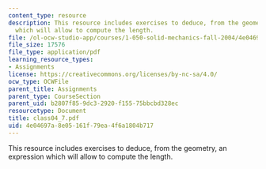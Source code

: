 ```yaml
---
content_type: resource
description: This resource includes exercises to deduce, from the geometry, an expression
  which will allow to compute the length.
file: /ol-ocw-studio-app/courses/1-050-solid-mechanics-fall-2004/4e04697a8e05161f79ea4f6a1804b717_class04_7.pdf
file_size: 17576
file_type: application/pdf
learning_resource_types:
- Assignments
license: https://creativecommons.org/licenses/by-nc-sa/4.0/
ocw_type: OCWFile
parent_title: Assignments
parent_type: CourseSection
parent_uid: b2807f85-9dc3-2920-f155-75bbcbd328ec
resourcetype: Document
title: class04_7.pdf
uid: 4e04697a-8e05-161f-79ea-4f6a1804b717
---
```

This resource includes exercises to deduce, from the geometry, an expression which will allow to compute the length.